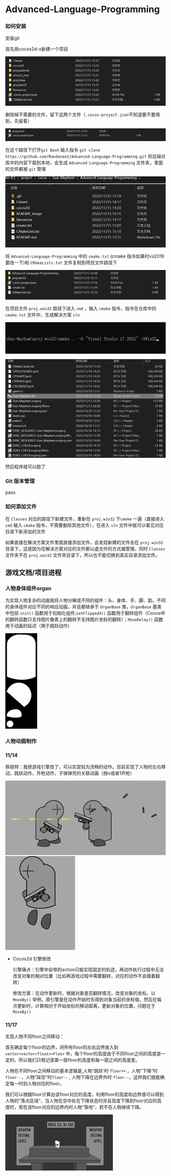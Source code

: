 # Advanced-Language-Programming



### 如何安装

安装git

首先用cocos2d-x新建一个项目

<img src=".\README_image\image-20221115152348815.png" alt="image-20221115152348815"  />

删除掉不需要的文件，留下这两个文件（`.cocos-project.json`不知道要不要用到，先留着）

<img src=".\README_image\image-20221115152859720.png" alt="image-20221115152859720" style="zoom: 80%;" />

在这个路径下打开`git Bash`  输入指令  `git clone https://github.com/Randonee1/Advanced-Language-Programming.git` 将远端仓库中的内容下载到本地，会生成 `Advanced-Language-Programming` 文件夹，里面的文件都被 `git`  管理

<img src=".\README_image\image-20221115162005352.png" alt="image-20221115162005352" style="zoom: 80%;" />

将 `Advanced-Language-Programming` 中的  `cmake.txt`  (cmake 指令如果时vs2019要改一下)和  `CMakeLists.txt` 文件复制到项目文件路径下

![image-20221115194938335](./README_image/image-20221115194938335.png)

在项目文件 `proj.win32`  路径下进入 `cmd` ，输入 `cmake` 指令，指令在仓库中的 `cmake.txt` 文件中，生成解决方案 `sln`

![image-20221114205509986](./README_image/image-20221114205509986.png)

![image-20221114211911009](./README_image/image-20221114211911009.png)

然后程序就可以跑了



### Git 版本管理

pass



### 如何添加文件

在 `Classes` 对应的路径下新建文件，重新在 `proj.win32` 下`cmake`  一遍（直接进入 `cmd` 输入 `cmake`  指令，不需要删除其他文件），在进入  `sln`  文件中就可以看见对应目录下新添加的文件

如果直接在解决方案文件里面直接添加文件，会发现新建的文件会在 `proj.win32` 目录下，这是因为在解决方案对应的文件都以虚文件的方式被管理，同时 `Classes`  文件夹不在 `proj.win32`  文件夹目录下，所以也不能切换到真实目录添加文件。



## 游戏文档/项目进程



### 人物身体组件organ

为实现人物复杂的动画我将人物分解成不同的组件：头、身体、手、脚、脸。不同的身体组件对应不同的响应动画，并且都继承于 `OrganBase`  类，`OrganBase` 基类中包括 `init()` 函数用于初始化组件;`setFlippedX()`  函数用于翻转组件（Cocos中的翻转函数只支持图片像素上的翻转不支持图片坐标的翻转）；`MoveDelay()` 函数用于动画的延迟（用于跳跃动作）

![image-20221118144330603](./README_image/image-20221118144330603.png)

### 人物动画制作



### 11/14

蔡政特：我把游戏引擎改了，可以实现较为流畅的动作。目前实现了人物的左右移动，跳跃动作，开枪动作，子弹弹壳的关联动画（按o或者1开枪）

<img src=".\README_image\image-20221115164529684.png" alt="image-20221115164529684" style="zoom:50%;" />

<img src=".\README_image\image-20221115164721243.png" alt="image-20221115164721243" style="zoom: 50%;" />

* Cocos2d 引擎修改

  引擎痛点：引擎中自带的action只能实现固定的轨迹，再动作执行过程中无法改变对象的相对位置（比如再游戏过程中需要翻转，对应的动作不会跟着翻转）

  修改方案：在动作更新时，根据对象是否翻转情况，改变对象的坐标。以 ` MoveBy()` 举例，原引擎是在动作开始时先得到对象当前的坐标值，然后在每次更新时，计算相对于开始坐标的移动距离，更新对象的位置，问题在于 `MoveBy()` 



### 11/17

实现人物不同floor之间移动：

首先确定每个floor的边界，将所有floor的左右边界放入到  `vector<vector<float>>Floor`  中，每个floor的高度由于不同floor之间的高度是一定的，所以我们只用记录第一层floor的高度和每一层之间的高度差。

人物在不同floor之间移动的基本逻辑是,人物“跳跃‘时 `floor++`  ，人物”下降“时 `floor--`，人物”踩空“时`floor--` , 人物下降在边界外时 `floor--`，这样我们就能确定每一时刻人物对应的floor。

我们可以根据floor计算出该floor对应的高度，利用floor的高度和边界值可以得到人物的”落点区域“，当人物在空中处在下降状态时并且高度下降到floor对应的高度时，若在该floor对应的边界内时人物”落地“，若不在人物继续下降。

<img src="./README_image/image-20221118140854395.png" alt="image-20221118140854395" style="zoom:33%;" />
